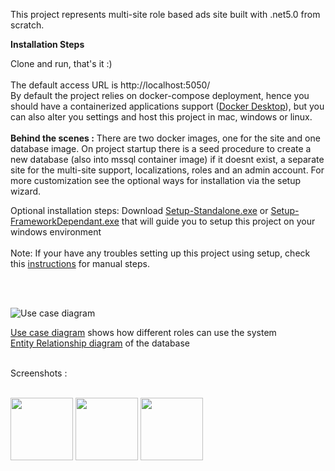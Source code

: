 This project represents multi-site role based ads site built with .net5.0 from scratch. 

<b>Installation Steps</b>

Clone and run, that's it :) 
<br/>
<br/>
The default access URL is http://localhost:5050/
<br/>
By default the project relies on docker-compose deployment, hence you should have a containerized applications support (<a href="https://www.docker.com/products/docker-desktop">Docker Desktop</a>), but you can also alter you settings and host this project in mac, windows or linux.
<br/>
<br/>
<b>Behind the scenes :</b>
There are two docker images, one for the site and one database image. On project startup there is a seed procedure to create a new database (also into mssql container image) if it doesnt exist, a separate site for the multi-site support, localizations, roles and an admin account. For more customization see the optional ways for installation via the setup wizard.


Optional installation steps:
Download [Setup-Standalone.exe](https://drive.google.com/open?id=1hAup8B57sQO_0MtfDrsrM5roJUbpBFhj) or [Setup-FrameworkDependant.exe](https://drive.google.com/open?id=1zj904FqB3znB8qNeNzD1zfzDFvIHzHuX) that will guide you to setup this project on your windows environment 
<br/>
<br/>
Note: If your have any troubles setting up this project using setup, check this [instructions](Instructions.txt) for manual steps.   

<br/>
<br/>

![Use case diagram](https://imgur.com/yx6Ix2L)

[Use case diagram](https://github.com/miroslav-tashonov/AdsSite/blob/master/AdSite/wwwroot/img/ad-site-usecase.jpg) shows how different roles can use the system
<br/>
[Entity Relationship diagram](https://github.com/miroslav-tashonov/AdsSite/blob/master/AdSite/wwwroot/img/adsite-Database-ER.jpg) of the database

<br/>
Screenshots : 
<br />
<br />
<p float="left">
  <img src="https://i.imgur.com/uNocJ40.png" width=100>
  <img src="https://i.imgur.com/0riw0kK.png" width=100>
  <img src="https://i.imgur.com/GSmfrlw.png" width=100>
</p>

